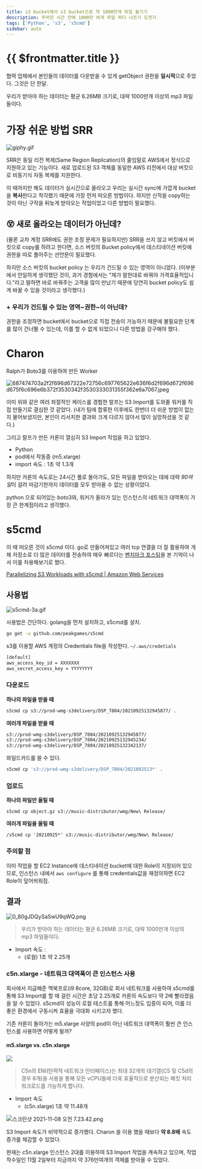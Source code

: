 ```yaml
---
title: s3 bucket에서 s3 bucket으로 약 1000만개 파일 옮기기
description: 주어진 시간 안에 1000만 여개 파일 퍼다 나르기 도전기
tags: ['Python', 's3', 's5cmd']
sidebar: auto
---
```


# {{ $frontmatter.title }}

협력 업체에서 본인들의 데이터를 다운받을 수 있게 getObject 권한을 **일시적**으로 주었다. 그것은 단 한달.

우리가 받아야 하는 데이터는 평균 6.26MB 크기로, 대략 1000만개 이상의 mp3 파일들이다.

# 가장 쉬운 방법 SRR

![giphy.gif](~@img/s3-to-s3/6-giphy.gif)

SRR은 동일 리전 복제(Same Region Replication)의 줄임말로 AWS에서 정식으로 지원하고 있는 기능이다. 새로 업로드된 S3 객체를 동일한 AWS 리전에서 대상 버킷으로 비동기식 자동 복제를 지원한다.

이 때까지만 해도 데이터가 실시간으로 올라오고 우리는 실시간 sync에 가깝게 bucket을 **복사**한다고 착각했기 때문에 가장 먼저 떠오른 방법이다. 하지만 신작을 copy하는 것이 아닌 구작을 뒤늦게 받아오는 작업이었고 다른 방법이 필요했다.

## 😵 새로 올라오는 데이터가 아닌데?

(물론 교차 계정 SRR에도 권한 조정 문제가 필요하지만) SRR을 쓰지 않고 버킷에서 버킷으로 copy를 하려고 한다면, 소스 버킷의 Bucket policy에서 데스티네이션 버킷에 권한을 따로 풀어주는 선언문이 필요했다.

하지만 소스 버킷의 bucket policy 는 우리가 건드릴 수 있는 영역이 아니었다. (이부분에서 안일하게 생각했던 것이, 과거 경험에서는 "제가 말한대로 바꿔야 가격효율적입니다."라고 말하면 바로 바꿔주는 고객을 많이 만났기 때문에 당연히 bucket policy도 쉽게 바꿀 수 있을 것이라고 생각했다.)

### + 우리가 건드릴 수 있는 영역~권한~이 아닌데?

권한을 조정하면 bucket에서 bucket으로 직접 전송이 가능하기 때문에 불필요한 단계를 많이 건너뛸 수 있는데, 이를 할 수 없게 되었으니 다른 방법을 강구해야 했다.

# Charon

Ralph가 Boto3를 이용하여 만든 Worker 

![687474703a2f2f696d67322e72756c697765622e636f6d2f696d672f696d675f6c696e6b372f3530342f3530333031355f362e6a7067.jpeg](~@img/s3-to-s3/1-687474703a2f2f696d67322e72756c697765622e636f6d2f696d672f696d675f6c696e6b372f3530342f3530333031355f362e6a7067.jpeg)

이미 위와 같은 여러 좌절적인 케이스를 경험한 랄프는 S3 Import를 도와줄 워커를 직접 만들기로 결심한 것 같았다. (내가 팀에 합류한 이후에도 한번더 더 쉬운 방법이 없는지 물어보셨지만, 본인이 리서치한 결과와 크게 다르지 않아서 많이 실망하셨을 것 같다.)

그리고 랄프가 만든 카론이 열심히 S3 Import 작업을 하고 있었다. 

- Python
- pod에서 작동중 (m5.xlarge)
- import 속도 : 1초 약 1.3개

하지만 카론의 속도로는 24시간 풀로 돌아가도, 모든 파일을 받아오는 데에 대략 *90여일*이 걸려 마감기한까지 데이터를 모두 받아올 수 없는 상황이었다.

python 으로 되어있는 boto3와, 워커가 올라가 있는 인스턴스의 네트워크 대역폭이 가장 큰 한계점이라고 생각했다.

# s5cmd

이 때 떠오른 것이 s5cmd 이다. go로 만들어져있고 여러 tcp 연결을 더 잘 활용하여 개체 저장소로 더 많은 데이터를 전송하여 매우 빠르다는 [벤치마크 포스팅](https://joshua-robinson.medium.com/s5cmd-for-high-performance-object-storage-7071352cc09d)을 본 기억이 나서 이를 차용해보기로 했다.

[Parallelizing S3 Workloads with s5cmd | Amazon Web Services](https://aws.amazon.com/ko/blogs/opensource/parallelizing-s3-workloads-s5cmd/)

## 사용법

![s5cmd-3a.gif](~@img/s3-to-s3/2-s5cmd-3a.gif)

사용법은 간단하다. golang을 먼저 설치하고, s5cmd를 설치.

```bash
go get -u github.com/peakgames/s5cmd
```

s3를 이용할 AWS 계정의 Credentials file을 작성한다. `~/.aws/credetials`

```bash
[default]
aws_access_key_id = XXXXXXX
aws_secret_access_key = YYYYYYYY
```

### 다운로드

**하나의 파일을 받을 때**

```bash
s5cmd cp s3://prod-wmg-s3delivery/DSP_7804/20210925132945877/ .
```

**여러개 파일을 받을 때**

```bash
s3://prod-wmg-s3delivery/DSP_7804/20210925132945877/
s3://prod-wmg-s3delivery/DSP_7804/20210925132945234/
s3://prod-wmg-s3delivery/DSP_7804/20210925132342137/
```

와일드카드를 쓸 수 있다.

```bash
s5cmd cp 's3://prod-wmg-s3delivery/DSP_7804/2021092513*' .
```

### 업로드

**하나의 파일만 올릴 때**

```
s5cmd cp object.gz s3://music-distributor/wmg/New\ Release/

```

**여러개 파일을 올릴 때**

```
/s5cmd cp '20210925*' s3://music-distributor/wmg/New\ Release/

```

### 주의할 점

이미 작업을 할 EC2 Instance에 데스티네이션 bucket에 대한 Role이 지정되어 있으므로, 인스턴스 내에서 `aws configure` 를 통해 credentials값을 재정의하면 EC2 Role이 덮어씌워짐. 

## 결과

![0_80gJDQySaSwU9qWQ.png](~@img/s3-to-s3/3-0_80gJDQySaSwU9qWQ.png)

> 우리가 받아야 하는 데이터는 평균 6.26MB 크기로, 대략 1000만개 이상의 mp3 파일들이다.
> 
- Import 속도 :
    - (로컬) 1초 약 2.25개

### c5n.xlarge - 네트워크 대역폭이 큰 인스턴스 사용

회사에서 지급해준 맥북프로(i9 8core, 32GB)로 회사 네트워크를 사용하여 s5cmd를 통해 S3 Import를 할 때 걸린 시간은 초당 2.25개로 카론의 속도보다 약 2배 빨라졌음을 알 수 있었다. s5cmd의 성능이 로컬 테스트를 통해 어느정도 입증이 되어, 이를 더 좋은 환경에서 구동시켜 효율을 극대화 시키고자 했다.

기존 카론이 돌아가는 m5.xlarge 사양의 pod이 아닌 네트워크 대역폭이 훨씬 큰 인스턴스를 사용하면 어떻게 될까?

#### m5.xlarge vs. c5n.xlarge
![](~@img/s3-to-s3/5-2022-07-213.06.47.png)

> C5n의 ENI(탄력적 네트워크 인터페이스)는 최대 32개의 대기열(C5 및 C5d의 경우 8개)을 사용을 통해 모든 vCPU들에 더욱 효율적으로 분산되는 패킷 처리 워크로드를 가능하게 합니다.
> 
- Import 속도
    - (c5n.xlarge) 1초 약 11.48개

![스크린샷 2021-11-08 오전 7.23.42.png](~@img/s3-to-s3/4-2021-11-087.23.42.png)

S3 Import 속도가 비약적으로 증가했다. Charon 을 이용 했을 때보다 **약 8.8배** 속도 증가를 체감할 수 있었다.

현재는 c5n.xlarge 인스턴스 2대를 이용하여 S3 Import 작업을 계속하고 있으며, 작업 착수일인 11월 2일부터 지금까지 약 376만여개의 객체를 받아올 수 있었다.